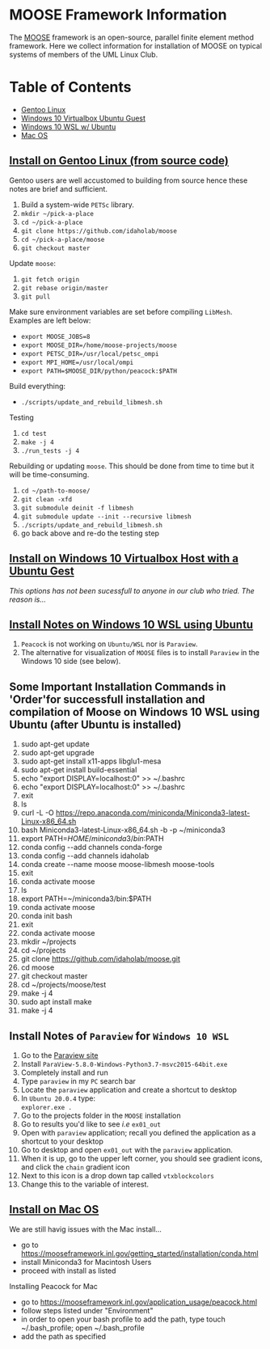 # MOOSE Framework Information

The [MOOSE](https://mooseframework.org) framework is an open-source, parallel finite element method framework.
Here we collect information for installation of MOOSE on typical systems of members of the UML Linux Club.

# Table of Contents<a id="toc">
+ [Gentoo Linux](#gentoo)
+ [Windows 10 Virtualbox Ubuntu Guest](#win10-vbox)
+ [Windows 10 WSL w/ Ubuntu](#win10-wsl)
+ [Mac OS](#macos)

## [Install on Gentoo Linux (from source code)](#toc)<a id="gentoo"></a>

Gentoo users are well accustomed to building from source hence these notes are brief and sufficient.

1. Build a system-wide `PETSc` library.
1. `mkdir ~/pick-a-place`
1. `cd ~/pick-a-place`
1. `git clone https://github.com/idaholab/moose`
1. `cd ~/pick-a-place/moose`
1. `git checkout master`

Update `moose`:

1. `git fetch origin`
1. `git rebase origin/master`
1. `git pull`

Make sure environment variables are set before compiling `LibMesh`. Examples are left below:

 + `export MOOSE_JOBS=8`
 + `export MOOSE_DIR=/home/moose-projects/moose`
 + `export PETSC_DIR=/usr/local/petsc_ompi`
 + `export MPI_HOME=/usr/local/ompi`
 + `export PATH=$MOOSE_DIR/python/peacock:$PATH`

Build everything:

 +  `./scripts/update_and_rebuild_libmesh.sh`

Testing

 1. `cd test`
 1. `make -j 4`
 1. `./run_tests -j 4`
 
Rebuilding or updating `moose`. This should be done from time to time but it will be time-consuming.

 1. `cd ~/path-to-moose/`
 1. `git clean -xfd`
 1. `git submodule deinit -f libmesh`
 1. `git submodule update --init --recursive libmesh`
 1. `./scripts/update_and_rebuild_libmesh.sh`
 1. go back above and re-do the testing step

## [Install on Windows 10 Virtualbox Host with a Ubuntu Gest](#toc)<a id="win10-vbox"></a>

*This options has not been sucessfull to anyone in our club who tried. The reason is...*

## [Install Notes on Windows 10 WSL using Ubuntu](#toc)<a id="win10-wsl"></a>

1. `Peacock` is not working on `Ubuntu/WSL` nor is `Paraview`. 
1. The alternative for visualization of `MOOSE` files is to install `Paraview` in the Windows 10 side (see below).
## Some Important Installation Commands in 'Order'for successfull installation and compilation of Moose on Windows 10 WSL using Ubuntu (after Ubuntu is installed)
1.    sudo apt-get update
1.    sudo apt-get upgrade
1.    sudo apt-get install x11-apps libglu1-mesa
1.    sudo apt-get install build-essential
1.    echo "export DISPLAY=localhost:0" >> ~/.bashrc
1.    echo "export DISPLAY=localhost:0" >> ~/.bashrc
1.    exit
1.    ls
1.    curl -L -O https://repo.anaconda.com/miniconda/Miniconda3-latest-Linux-x86_64.sh
1.    bash Miniconda3-latest-Linux-x86_64.sh -b -p ~/miniconda3
1.    export PATH=$HOME/miniconda3/bin:$PATH
1.    conda config --add channels conda-forge
1.    conda config --add channels idaholab
1.    conda create --name moose moose-libmesh moose-tools
1.    exit
1.    conda activate moose
1.    ls
1.    export PATH=~/miniconda3/bin:$PATH
1.    conda activate moose
1.    conda init bash
1.    exit
1.    conda activate moose
1.    mkdir ~/projects
1.    cd ~/projects
1.    git clone https://github.com/idaholab/moose.git
1.    cd moose
1.    git checkout master
1.    cd ~/projects/moose/test
1.    make -j 4
1.    sudo apt install make
1.    make -j 4

## Install Notes of `Paraview` for `Windows 10 WSL`
 1. Go to the [Paraview site](https://www.paraview.org/download)
 1. Install `ParaView-5.8.0-Windows-Python3.7-msvc2015-64bit.exe`
 1. Completely install and run
 1. Type `paraview` in my `PC` search bar
 1. Locate the `paraview` application and create a shortcut to desktop
 1. In `Ubuntu 20.0.4` type:   
     `explorer.exe .`
 1. Go to the projects folder in the `MOOSE` installation
 1. Go to results you'd like to see *i.e* `ex01_out`
 1. Open with `paraview` application; recall you defined the application as a shortcut to your desktop
 1. Go to desktop and open `ex01_out` with the `paraview` application. 
 1. When it is up, go to the upper left corner, you should see gradient icons, and click the `chain` gradient icon
 1. Next to this icon is a drop down tap called `vtxblockcolors`
 1. Change this to the variable of interest. 


## [Install on Mac OS](#toc)<a id="macos"></a>

We are still havig issues with the Mac install...

- go to https://mooseframework.inl.gov/getting_started/installation/conda.html
- install Miniconda3 for Macintosh Users
- proceed with install as listed

Installing Peacock for Mac
- go to https://mooseframework.inl.gov/application_usage/peacock.html
- follow steps listed under "Environment"
- in order to open your bash profile to add the path, type touch ~/.bash_profile; open ~/.bash_profile
- add the path as specified
